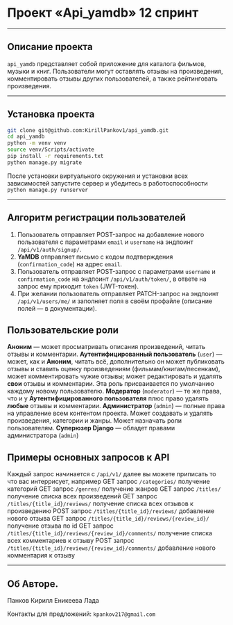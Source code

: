 # Проект «Api_yamdb» 12 спринт 

*** 
## Описание проекта 
`api_yamdb` представляет собой приложение для каталога фильмов, музыки и книг.
Пользователи могут оставлять отзывы на произведения, комментировать отзывы других пользователей,
а также рейтинговать произведения.

*** 
## Установка проекта 
```sh 
git clone git@github.com:KirillPankov1/api_yamdb.git
cd api_yamdb
python -m venv venv 
source venv/Scripts/activate 
pip install -r requirements.txt 
python manage.py migrate 
``` 
После установки виртуального окружения и установки всех зависимостей запустите сервер и убедитесь в работоспособности 
`python manage.py runserver` 
*** 
## Алгоритм регистрации пользователей 
1. Пользователь отправляет POST-запрос на добавление нового пользователя с параметрами `email` и `username` на эндпоинт `/api/v1/auth/signup/`.
2. **YaMDB** отправляет письмо с кодом подтверждения (`confirmation_code`) на адрес  `email`.
3. Пользователь отправляет POST-запрос с параметрами `username` и `confirmation_code` на эндпоинт `/api/v1/auth/token/`, в ответе на запрос ему приходит `token` (JWT-токен).
4. При желании пользователь отправляет PATCH-запрос на эндпоинт `/api/v1/users/me/` и заполняет поля в своём профайле (описание полей — в документации).

## Пользовательские роли
**Аноним** — может просматривать описания произведений, читать отзывы и комментарии.
**Аутентифицированный пользователь** (`user`) — может, как и **Аноним**, читать всё, дополнительно он может публиковать отзывы и ставить оценку произведениям (фильмам/книгам/песенкам), может комментировать чужие отзывы; может редактировать и удалять **свои** отзывы и комментарии. Эта роль присваивается по умолчанию каждому новому пользователю.
**Модератор** (`moderator`) — те же права, что и у **Аутентифицированного пользователя** плюс право удалять **любые** отзывы и комментарии.
**Администратор** (`admin`) — полные права на управление всем контентом проекта. Может создавать и удалять произведения, категории и жанры. Может назначать роли пользователям. 
**Суперюзер Django** — обладет правами администратора (`admin`)

## Примеры основных запросов к API 
Каждый запрос начинается с `/api/v1/` далее вы можете приписать то что вас интеррисует, например
GET запрос `/categories/` получение категорий
GET запрос `/genres/` получение жанров
GET запрос `/titles/` получение списка всех произведений
GET запрос `/titles/{title_id}/reviews/` получение списка всех отзывов к произведению
POST запрос `/titles/{title_id}/reviews/` добавление нового отзыва
GET запрос `/titles/{title_id}/reviews/{review_id}/` получение отзыва по id
GET запрос `/titles/{title_id}/reviews/{review_id}/comments/` получение списка всех комментариев к отзыву
POST запрос `/titles/{title_id}/reviews/{review_id}/comments/` добавление нового комментария к отзыву

*** 

## Об Авторе. 

Панков Кирилл 
Еникеева Лада

Контакты для предложений: 
`kpankov217@gmail.com` 